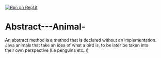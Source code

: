 [![Run on Repl.it](https://repl.it/badge/github/marly10/Abstract---Animal-)](https://repl.it/github/marly10/Abstract---Animal-)

# Abstract---Animal-
An abstract method is a method that is declared without an implementation. Java animals that take an idea of what a bird is, to be later be taken into their own perspective (i.e penguins etc..))
